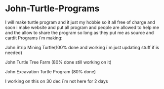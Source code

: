 John-Turtle-Programs
====================

I will make turtle program and it just my hobbie so it all free of charge and soon i make website and put all program and people are allowed to help me and the allow to share the program so long as they put me as source and cardit
Programs i`m making:

John Strip Mining Turtle(100% done and working i`m just updating stuff if is needed)

John Turtle Tree Farm (80% done still working on it)

John Excavation Turtle Program (80% done)

I working on this on 30 dec i`m not here for 2 days
